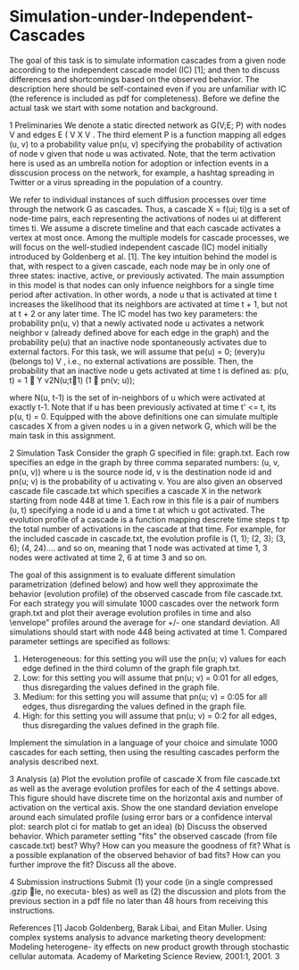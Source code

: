 # Simulation-under-Independent-Cascades

The goal of this task is to simulate information cascades from a given node according to the independent cascade model (IC) [1]; and then to discuss differences and shortcomings based on the observed behavior. The description here should be self-contained  even if you are unfamiliar with IC (the reference is included as pdf for completeness). Before we define the actual task we start with some notation and background.

1 Preliminaries
We denote a static directed network as G(V;E; P) with nodes V and edges E ( V X V . The third element P is a function mapping all edges (u, v) to a probability value pn(u, v) specifying the probability of activation of node v given that node u was activated. Note, that the term activation here is used as an umbrella notion for adoption or infection events in a disscusion process on the network, for example, a hashtag spreading in Twitter or a virus spreading in the population of a country. 

We refer to individual instances of such diffusion processes over time through the network G as cascades. Thus, a cascade X = f(ui; ti)g is a set of node-time pairs, each representing the activations of nodes ui at different times ti. We assume a discrete timeline and that each cascade activates a vertex at most once. Among the multiple models for cascade processes, we will focus on the well-studied independent cascade (IC) model initially introduced by Goldenberg et al. [1]. The key intuition behind the model is that, with respect to a given cascade, each node may be in only one of three states: inactive, active, or previously activated. The main assumption in this model is that nodes can only infuence neighbors for a single time period after activation. In other words, a node u that is activated at time t increases the likelihood that its neighbors are activated at time t + 1, but not at t + 2 or any later time.
The IC model has two key parameters: the probability pn(u, v) that a newly activated node u activates a network neighbor v (already defined above for each edge in the graph) and the probability pe(u) that an inactive node spontaneously activates due to external factors. For this task, we will assume that pe(u) = 0;  (every)u (belongs to) V , i.e., no external activations are possible. Then, the probability that an inactive node u gets activated at time t is defined as:
p(u, t) = 1 􀀀 Y  v2N(u;t􀀀1) (1 􀀀 pn(v; u));

where N(u, t-1) is the set of in-neighbors of u which were activated at exactly t-1. Note that if u has been previously activated at time t' <= t, its p(u, t) = 0.
Equipped with the above definitions one can simulate multiple cascades X from a given nodes u in a given network G, which will be the main task in this assignment.


2 Simulation Task
Consider the graph G specified in file: graph.txt. Each row specifies an edge in the graph by three comma separated numbers: (u, v, pn(u, v)) where u is the source node id, v is the destination node id and pn(u; v) is the probability of u activating v. You are also given an observed cascade file cascade.txt which specifies a cascade X in the network starting from node 448 at time 1. Each
row in this file is a pair of numbers (u, t) specifying a node id u and a time t at which u got activated.
The evolution profile of a cascade is a function mapping descrete time steps t tp the total number of activations in the cascade at that time. For example, for the included cascade in cascade.txt, the evolution profile is (1, 1); (2, 3); (3, 6); (4, 24).... and so on, meaning that 1 node was activated at time 1, 3 nodes were activated at time 2, 6 at time 3 and so on.


The goal of this assignment is to evaluate different simulation parametrization (defined below) and how well they approximate the behavior (evolution profile) of the observed cascade from file cascade.txt. For each strategy you will simulate 1000 cascades over the network form graph.txt and plot their average evolution profiles in time and also \envelope" profiles around the average for
+/- one standard deviation. All simulations should start with node 448 being activated at time 1.
Compared parameter settings are specified as follows:

1. Heterogeneous: for this setting you will use the pn(u; v) values for each edge defined in the third column of the graph file graph.txt.
2. Low: for this setting you will assume that pn(u; v) = 0:01 for all edges, thus disregarding the values defined in the graph file.
3. Medium: for this setting you will assume that pn(u; v) = 0:05 for all edges, thus disregarding the values defined in the graph file.
4. High: for this setting you will assume that pn(u; v) = 0:2 for all edges, thus disregarding the values defined in the graph file.


Implement the simulation in a language of your choice and simulate 1000 cascades for each setting, then using the resulting cascades
perform the analysis described next.

3 Analysis
(a) Plot the evolution profile of cascade X from file cascade.txt as well as the average evolution profiles for each of the 4 settings above. This figure should have discrete time on the horizontal axis and number of activation on the vertical axis. Show the one standard deviation envelope around each simulated profile (using error bars or a confidence interval plot: search plot ci for matlab to get
an idea) 
(b) Discuss the observed behavior. Which parameter setting "fits" the observed cascade (from file cascade.txt) best? Why? How can you measure the goodness of fit? What is a possible explanation of the observed behavior of bad fits?
How can you further improve the fit? Discuss all the above.


4 Submission instructions
Submit (1) your code (in a single compressed .gzip le, no executa-
bles) as well as (2) the discussion and plots from the previous section
in a pdf file  no later than 48 hours from
receiving this instructions. 

References
[1] Jacob Goldenberg, Barak Libai, and Eitan Muller. Using complex systems
analysis to advance marketing theory development: Modeling heterogene-
ity effects on new product growth through stochastic cellular automata.
Academy of Marketing Science Review, 2001:1, 2001.
3
